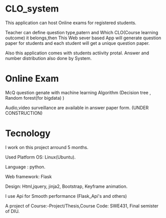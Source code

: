 # CLO_system
This application can host Online exams for registered students.


Teacher can define question type,patern and Which CLO(Course learning outcome) it belongs,then This Web sever based App will generate question paper for students and each student will get a unique question paper.


Also this application comes with students actiivity protal.
Answer and number distribution also done by System.


# Online Exam 
McQ question genate with machine learning Algorithm (Decision tree , Random forest(for bigdata) )

Audio,video surveillance are available in answer paper form.  (UNDER CONSTRUCTION) 

# Tecnology
I work on this project arround 5 months.

Used Platform OS: Linux(Ubuntu).

Language : python.

Web framework: Flask

Design: Html,jquery, jinja2, Bootstrap, Keyframe animation.

I use Api for Smooth performance (Flask_Api's and others)

A project of Course:-Project/Thesis,Course Code: SWE431, Final semister of DIU.
